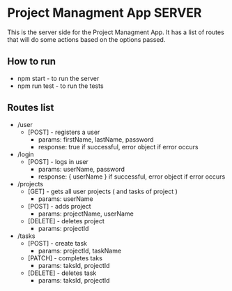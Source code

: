 # Project Managment App SERVER

This is the server side for the Project Managment App. It has a list of routes that will do some actions based on the options passed.

## How to run

- npm start - to run the server
- npm run test - to run the tests

## Routes list

- /user
  - [POST] - registers a user
    - params: firstName, lastName, password
    - response: true if successful, error object if error occurs
- /login
  - [POST] - logs in user
    - params: userName, password
    - response: { userName } if successful, error object if error occurs
- /projects
  - [GET] - gets all user projects ( and tasks of project )
    - params: userName
  - [POST] - adds project
    - params: projectName, userName
  - [DELETE] - deletes project
    - params: projectId
- /tasks
  - [POST] - create task
    - params: projectId, taskName
  - [PATCH] - completes taks
    - params: taksId, projectId
  - [DELETE] - deletes task
    - params: taksId, projectId
